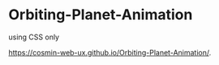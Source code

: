 # Orbiting-Planet-Animation
using CSS only

https://cosmin-web-ux.github.io/Orbiting-Planet-Animation/.
